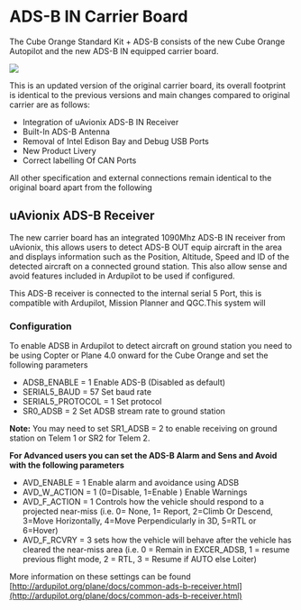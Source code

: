 # ADS-B IN Carrier Board

The Cube Orange Standard Kit + ADS-B consists of the new Cube Orange Autopilot and the new ADS-B IN equipped carrier board.

![](../.gitbook/assets/700x467xorange-cube-standard-adsb-03.jpg.pagespeed.ic.b76kbv8lhc.jpg)

This is an updated version of the original carrier board, its overall footprint is identical to the previous versions and main changes compared to original carrier are as follows:

* Integration of uAvionix ADS-B IN Receiver
* Built-In ADS-B Antenna 
* Removal of Intel Edison Bay and Debug USB Ports
* New Product Livery 
* Correct labelling Of CAN Ports 

All other specification and external connections remain identical to the original board apart from the following

## uAvionix ADS-B Receiver

The new carrier board has an integrated 1090Mhz ADS-B IN receiver from uAvionix, this allows users to detect ADS-B OUT equip aircraft in the area and displays information such as the Position, Altitude, Speed and ID of the detected aircraft on a connected ground station. This also allow sense and avoid features included in Ardupilot to be used if configured.

This ADS-B receiver is connected to the internal serial 5 Port, this is compatible with Ardupilot, Mission Planner and QGC.This system will

### Configuration

To enable ADSB in Ardupilot to detect aircraft on ground station you need to be using Copter or Plane 4.0 onward for the Cube Orange and set the following parameters

* ADSB\_ENABLE = 1 Enable ADS-B \(Disabled as default\)
* SERIAL5\_BAUD = 57 Set baud rate
* SERIAL5\_PROTOCOL = 1 Set protocol
* SR0\_ADSB = 2 Set ADSB stream rate to ground station

**Note:** You may need to set SR1\_ADSB = 2 to enable receiving on ground station on Telem 1 or SR2 for Telem 2.

**For Advanced users you can set the ADS-B Alarm and Sens and Avoid with the following parameters**

* AVD\_ENABLE = 1 Enable alarm and avoidance using ADSB
* AVD\_W\_ACTION = 1 \(0=Disable, 1=Enable  \) Enable Warnings 
* AVD\_F\_ACTION = 1 Controls how the vehicle should respond to a projected near-miss \(i.e. 0= None, 1= Report, 2=Climb Or Descend, 3=Move Horizontally, 4=Move Perpendicularly in 3D, 5=RTL or 6=Hover\)
* AVD\_F\_RCVRY = 3 sets how the vehicle will behave after the vehicle has cleared the near-miss area \(i.e. 0 = Remain in EXCER\_ADSB, 1 = resume previous flight mode, 2 = RTL, 3 = Resume if AUTO else Loiter\)

More information on these settings can be found [http://ardupilot.org/plane/docs/common-ads-b-receiver.html](http://ardupilot.org/plane/docs/common-ads-b-receiver.html)

